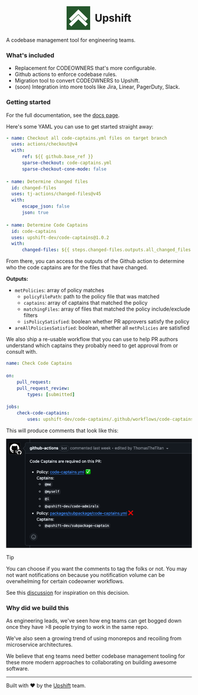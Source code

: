 # <div style="width: 100%; display: flex; justify-content: center; align-items: center; gap: 12px;"><img src="resources/Upshift.png" alt="drawing" width="64"/> Upshift</div>

A codebase management tool for engineering teams.

<h3>What's included</h3>

-   Replacement for CODEOWNERS that's more configurable.
-   Github actions to enforce codebase rules.
-   Migration tool to convert CODEOWNERS to Upshift.
-   (soon) Integration into more tools like Jira, Linear, PagerDuty, Slack.

<h3>Getting started</h3>

For the full documentation, see the [docs page](/DOCUMENTATION.md).

Here's some YAML you can use to get started straight away:

```yaml
- name: Checkout all code-captains.yml files on target branch
  uses: actions/checkout@v4
  with:
      ref: ${{ github.base_ref }}
      sparse-checkout: code-captains.yml
      sparse-checkout-cone-mode: false

- name: Determine changed files
  id: changed-files
  uses: tj-actions/changed-files@v45
  with:
      escape_json: false
      json: true

- name: Determine Code Captains
  id: code-captains
  uses: upshift-dev/code-captains@1.0.2
  with:
      changed-files: ${{ steps.changed-files.outputs.all_changed_files }}
```

From there, you can access the outputs of the Github action to determine who the code captains are for the files that have changed.

<b>Outputs:</b>

-   `metPolicies`: array of policy matches
    -   `policyFilePath`: path to the policy file that was matched
    -   `captains`: array of captains that matched the policy
    -   `matchingFiles`: array of files that matched the policy include/exclude filters
    -   `isPolicySatisfied`: boolean whether PR approvers satisfy the policy
-   `areAllPoliciesSatisfied`: boolean, whether all `metPolicies` are satisfied

We also ship a re-usable workflow that you can use to help PR authors understand which captains they probably need to get approval from or consult with.

```yaml
name: Check Code Captains

on:
    pull_request:
    pull_request_review:
        types: [submitted]

jobs:
    check-code-captains:
        uses: upshift-dev/code-captains/.github/workflows/code-captains-workflow.yml@1.0.2
```

This will produce comments that look like this:

<img src="resources/github-comment-example.png" alt="Github comment example" />

> [!TIP]
> You can choose if you want the comments to tag the folks or not.
> You may not want notifications on because you notification volume can be overwhelming for certain codeowner workflows.
>
> See this [discussion](https://github.com/orgs/community/discussions/35673) for inspiration on this decision.

<h3>Why did we build this</h3>

As engineering leads, we've seen how eng teams can get bogged down once they have >8 people trying to work in the same repo.

We've also seen a growing trend of using monorepos and recoiling from microservice architectures.

We believe that eng teams need better codebase management tooling for these more modern approaches to collaborating on building awesome software.

<hr />

Built with ❤️ by the [Upshift](https://upshift.dev) team.
